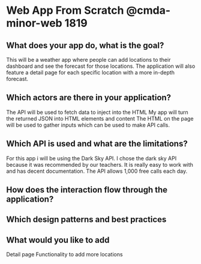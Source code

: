 # Web App From Scratch @cmda-minor-web 1819

## What does your app do, what is the goal?
This will be a weather app where people can add locations to their dashboard and see the forecast for those locations.
The application will also feature a detail page for each specific location with a more in-depth forecast.

## Which actors are there in your application?
The API will be used to fetch data to inject into the HTML
My app will turn the returned JSON into HTML elements and content
The HTML on the page will be used to gather inputs which can be used to make API calls.

## Which API is used and what are the limitations?
For this app i will be using the Dark Sky API. I chose the dark sky API because it was recommended by our teachers. It is really easy to work with and has decent documentation. The API allows 1,000 free calls each day.

## How does the interaction flow through the application?

## Which design patterns and best practices

## What would you like to add
Detail page
Functionality to add more locations


<!-- Add a link to your live demo in Github Pages 🌐-->

<!-- ☝️ replace this description with a description of your own work -->

<!-- replace the code in the /docs folder with your own, so you can showcase your work with GitHub Pages 🌍 -->

<!-- Add a nice poster image here at the end of the week, showing off your shiny frontend 📸 -->

<!-- Maybe a table of contents here? 📚 -->

<!-- How about a section that describes how to install this project? 🤓 -->

<!-- ...but how does one use this project? What are its features 🤔 -->

<!-- What external data source is featured in your project and what are its properties 🌠 -->

<!-- Maybe a checklist of done stuff and stuff still on your wishlist? ✅ -->

<!-- How about a license here? 📜 (or is it a licence?) 🤷 -->
